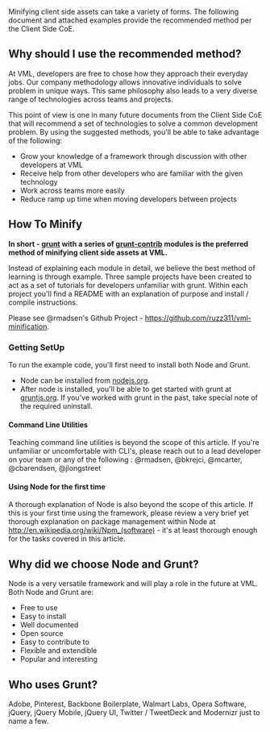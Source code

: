 Minifying client side assets can take a variety of forms. The following document and attached examples provide the recommended method per the Client Side CoE.



## Why should I use the recommended method?
At VML, developers are free to chose how they approach their everyday jobs. Our company methodology allows innovative individuals to solve problem in unique ways. This same philosophy also leads to a very diverse range of technologies across teams and projects.

This point of view is one in many future documents from the Client Side CoE that will recommend a set of technologies to solve a common development problem. By using the suggested methods, you'll be able to take advantage of the following:

* Grow your knowledge of a framework through discussion with other developers at VML
* Receive help from other developers who are familiar with the given technology
* Work across teams more easily
* Reduce ramp up time when moving developers between projects


## How To Minify
**In short - [grunt](http://gruntjs.com/) with a series of [grunt-contrib](https://github.com/gruntjs/grunt-contrib) modules is the preferred method of minifying client side assets at VML.**

Instead of explaining each module in detail, we believe the best method of learning is through example. Three sample projects have been created to act as a set of tutorials for developers unfamiliar with grunt. Within each project you'll find a README with an explanation of purpose and install / compile instructions.

Please see @rmadsen's Github Project - <https://github.com/ruzz311/vml-minification>.

### Getting SetUp
To run the example code, you'll first need to install both Node and Grunt.
* Node can be installed from [nodejs.org](http://nodejs.org/).
* After node is installed, you'll be able to get started with grunt at [gruntjs.org](http://gruntjs.com/getting-started). If you've worked with grunt in the past, take special note of the required uninstall.

#### Command Line Utilities
Teaching command line utilities is beyond the scope of this article. If you're unfamiliar or uncomfortable with CLI's, please reach out to a lead developer on your team or any of the following : @rmadsen, @bkrejci, @mcarter, @cbarendsen, @jlongstreet

#### Using Node for the first time
A thorough explanation of Node is also beyond the scope of this article. If this is your first time using the framework, please review a very brief yet thorough explanation on package management within Node at <http://en.wikipedia.org/wiki/Npm_(software)> - it's at least thorough enough for the tasks covered in this article.



## Why did we choose Node and Grunt?
Node is a very versatile framework and will play a role in the future at VML. Both Node and Grunt are:

* Free to use
* Easy to install
* Well documented
* Open source
* Easy to contribute to
* Flexible and extendible
* Popular and interesting



## Who uses Grunt?
Adobe, Pinterest, Backbone Boilerplate, Walmart Labs, Opera Software, jQuery, jQuery Mobile, jQuery UI, Twitter / TweetDeck and Modernizr just to name a few.